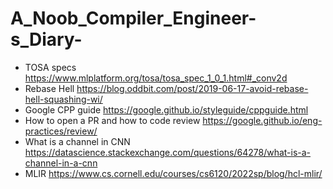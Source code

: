 # A_Noob_Compiler_Engineer-s_Diary-
- TOSA specs https://www.mlplatform.org/tosa/tosa_spec_1_0_1.html#_conv2d
- Rebase Hell https://blog.oddbit.com/post/2019-06-17-avoid-rebase-hell-squashing-wi/
- Google CPP guide https://google.github.io/styleguide/cppguide.html
- How to open a PR and how to code review https://google.github.io/eng-practices/review/
- What is a channel in CNN https://datascience.stackexchange.com/questions/64278/what-is-a-channel-in-a-cnn
- MLIR https://www.cs.cornell.edu/courses/cs6120/2022sp/blog/hcl-mlir/
